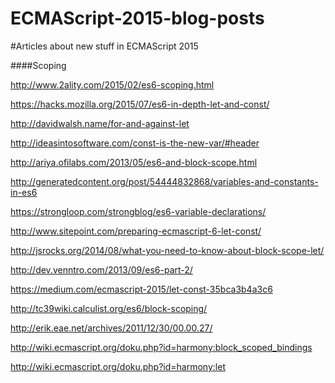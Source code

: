 # ECMAScript-2015-blog-posts
#Articles about new stuff in ECMAScript 2015


####Scoping

http://www.2ality.com/2015/02/es6-scoping.html 

https://hacks.mozilla.org/2015/07/es6-in-depth-let-and-const/

http://davidwalsh.name/for-and-against-let

http://ideasintosoftware.com/const-is-the-new-var/#header

http://ariya.ofilabs.com/2013/05/es6-and-block-scope.html

http://generatedcontent.org/post/54444832868/variables-and-constants-in-es6

https://strongloop.com/strongblog/es6-variable-declarations/

http://www.sitepoint.com/preparing-ecmascript-6-let-const/

http://jsrocks.org/2014/08/what-you-need-to-know-about-block-scope-let/

http://dev.venntro.com/2013/09/es6-part-2/

https://medium.com/ecmascript-2015/let-const-35bca3b4a3c6

http://tc39wiki.calculist.org/es6/block-scoping/

http://erik.eae.net/archives/2011/12/30/00.00.27/

http://wiki.ecmascript.org/doku.php?id=harmony:block_scoped_bindings

http://wiki.ecmascript.org/doku.php?id=harmony:let
